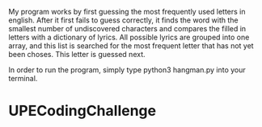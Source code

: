 My program works by first guessing the most frequently used letters in english.
After it first fails to guess correctly, it finds the word with the smallest number
of undiscovered characters and compares the filled in letters with a dictionary of lyrics.
All possible lyrics are grouped into one array, and this list is searched for the most
frequent letter that has not yet been choses. This letter is guessed next.

In order to run the program, simply type python3 hangman.py into your terminal.
# UPECodingChallenge
